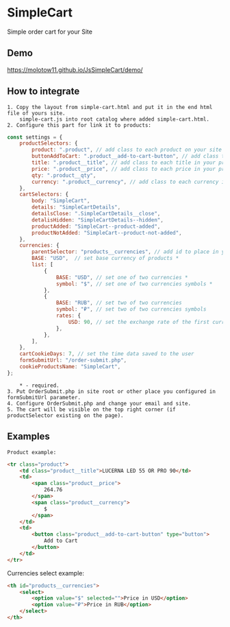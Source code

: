 # SimpleCart
Simple order cart for your Site

## Demo
https://molotow11.github.io/JsSimpleCart/demo/

## How to integrate
	1. Copy the layout from simple-cart.html and put it in the end html file of yours site.
		simple-cart.js into root catalog where added simple-cart.html.
	2. Configure this part for link it to products:
```javascript
const settings = {
	productSelectors: {
		product: ".product", // add class to each product on your site *
		buttonAddToCart: ".product__add-to-cart-button", // add class to each button in your product *
		title: ".product__title", // add class to each title in your product *
		price: ".product__price", // add class to each price in your product *
		qty: ".product__qty",
		currency: ".product__currency", // add class to each currency in your product *
	},
	cartSelectors: {
		body: "SimpleCart",
		details: "SimpleCartDetails",
		detailsClose: ".SimpleCartDetails__close",
		detalisHidden: "SimpleCartDetails--hidden",
		productAdded: "SimpleCart--product-added",
		productNotAdded: "SimpleCart--product-not-added",
	},
	currencies: {
		parentSelector: "products__currencies", // add id to place in your site a currencies select
		BASE: "USD",  // set base currency of products *
		list: [
			{
				BASE: "USD", // set one of two currencies *
				symbol: "$", // set one of two currencies symbols *
			},
			{
				BASE: "RUB", // set two of two currencies
				symbol: "₽", // set two of two currencies symbols
				rates: {
					USD: 90, // set the exchange rate of the first currency to the second
				},
			},
		],
	},
	cartCookieDays: 7, // set the time data saved to the user
	formSubmitUrl: "/order-submit.php",
	cookieProductsName: "SimpleCart",
};
```
		* - required.
	3. Put OrderSubmit.php in site root or other place you configured in formSubmitUrl parameter.
	4. Configure OrderSubmit.php and change your email and site.
	5. The cart will be visible on the top right corner (if productSelector existing on the page).

## Examples

	Product example:
```html
<tr class="product">
	<td class="product__title">LUCERNA LED 55 OR PRO 90</td>
	<td>
		<span class="product__price">
			264.76
		</span>
		<span class="product__currency">
			$
		</span>
	</td>
	<td>
		<button class="product__add-to-cart-button" type="button">
			Add to Cart
		</button>
	</td>
</tr>
```
Currencies select example:
```html
<th id="products__currencies">
	<select>
		<option value="$" selected="">Price in USD</option>
		<option value="₽">Price in RUB</option>
	</select>
</th>
```
